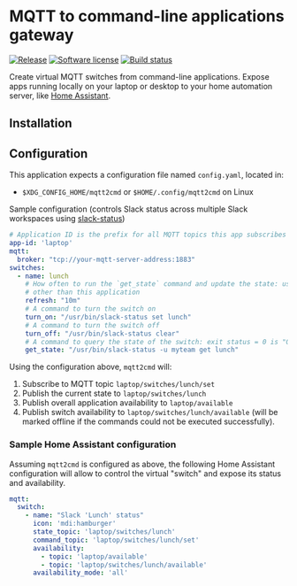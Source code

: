 # MQTT to command-line applications gateway

[![Release](https://img.shields.io/github/release/haimgel/mqtt2cmd.svg?style=flat)](https://github.com/haimgel/mqtt2cmd/releases/latest)
[![Software license](https://img.shields.io/github/license/haimgel/mqtt2cmd.svg?style=flat)](/LICENSE)
[![Build status](https://img.shields.io/github/actions/workflow/status/haimgel/mqtt2cmd/release.yaml?style=flat)](https://github.com/haimgel/mqtt2cmd/actions?workflow=release)

Create virtual MQTT switches from command-line applications. Expose apps running locally on your laptop or desktop to
your home automation server, like [Home Assistant](https://home-assistant.io).

## Installation

## Configuration

This application expects a configuration file named `config.yaml`, located in:

* `$XDG_CONFIG_HOME/mqtt2cmd` or `$HOME/.config/mqtt2cmd` on Linux

Sample configuration (controls Slack status across multiple Slack workspaces using [slack-status](https://github.com/haimgel/slack-status-go))

```yaml
# Application ID is the prefix for all MQTT topics this app subscribes and publishes to. Defaults to mqtt2cmd
app-id: 'laptop'
mqtt:
  broker: "tcp://your-mqtt-server-address:1883"
switches:
  - name: lunch
    # How often to run the `get_state` command and update the state: useful if the state changes by means
    # other than this application
    refresh: "10m"
    # A command to turn the switch on
    turn_on: "/usr/bin/slack-status set lunch"
    # A command to turn the switch off
    turn_off: "/usr/bin/slack-status clear"
    # A command to query the state of the switch: exit status = 0 is "ON", exit status = 1 is "OFF"
    get_state: "/usr/bin/slack-status -u myteam get lunch"
```

Using the configuration above, `mqtt2cmd` will:

1. Subscribe to MQTT topic `laptop/switches/lunch/set`
2. Publish the current state to `laptop/switches/lunch`
3. Publish overall application availability to `laptop/available`
4. Publish switch availability to `laptop/switches/lunch/available` (will be marked offline if the commands could not be executed successfully).

### Sample Home Assistant configuration

Assuming `mqtt2cmd` is configured as above, the following Home Assistant configuration
will allow to control the virtual "switch" and expose its status and availability.

```yaml
mqtt:
  switch:
    - name: "Slack 'Lunch' status"
      icon: 'mdi:hamburger'
      state_topic: 'laptop/switches/lunch'
      command_topic: 'laptop/switches/lunch/set'
      availability:
        - topic: 'laptop/available'
        - topic: 'laptop/switches/lunch/available'
      availability_mode: 'all'
```
